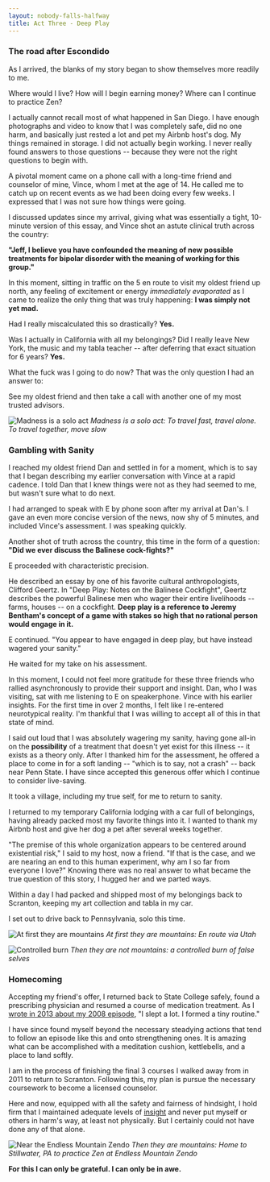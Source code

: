 ```yaml
---
layout: nobody-falls-halfway
title: Act Three - Deep Play
---
```

### The road after Escondido

As I arrived, the blanks of my story began to show themselves more readily to me. 

Where would I live? How will I begin earning money? Where can I continue to practice Zen? 

I actually cannot recall most of what happened in San Diego. I have enough photographs and video to know that I was completely safe, did no one harm, and basically just rested a lot and pet my Airbnb host's dog. My things remained in storage. I did not actually begin working. I never really found answers to those questions -- because they were not the right questions to begin with.

A pivotal moment came on a phone call with a long-time friend and counselor of mine, Vince, whom I met at the age of 14. He called me to catch up on recent events as we had been doing every few weeks. I expressed that I was not sure how things were going.

I discussed updates since my arrival, giving what was essentially a tight, 10-minute version of this essay, and Vince shot an astute clinical truth across the country: 

**"Jeff, I believe you have confounded the meaning of new possible treatments for bipolar disorder with the meaning of working for this group."**

In this moment, sitting in traffic on the 5 en route to visit my oldest friend up north, any feeling of excitement or energy *immediately evaporated* as I came to realize the only thing that was truly happening: **I was simply not yet mad.**

Had I really miscalculated this so drastically? **Yes.**

Was I actually in California with all my belongings? Did I really leave New York, the music and my tabla teacher -- after deferring that exact situation for 6 years? **Yes.**

What the fuck was I going to do now? That was the only question I had an answer to:

See my oldest friend and then take a call with another one of my most trusted advisors.

![Madness is a solo act](/assets/stonesteps.png)
_Madness is a solo act: To travel fast, travel alone. To travel together, move slow_

### Gambling with Sanity

I reached my oldest friend Dan and settled in for a moment, which is to say that I began describing my earlier conversation with Vince at a rapid cadence. I told Dan that I knew things were not as they had seemed to me, but wasn't sure what to do next.

I had arranged to speak with E by phone soon after my arrival at Dan's. I gave an even more concise version of the news, now shy of 5 minutes, and included Vince's assessment. I was speaking quickly.

Another shot of truth across the country, this time in the form of a question: **"Did we ever discuss the Balinese cock-fights?"** 

E proceeded with characteristic precision.

He described an essay by one of his favorite cultural anthropologists, Clifford Geertz. In "Deep Play: Notes on the Balinese Cockfight", Geertz describes the powerful Balinese men who wager their entire livelihoods -- farms, houses -- on a cockfight. **Deep play is a reference to Jeremy Bentham's concept of a game with stakes so high that no rational person would engage in it.**

E continued. "You appear to have engaged in deep play, but have instead wagered your sanity." 

He waited for my take on his assessment.

In this moment, I could not feel more gratitude for these three friends who rallied asynchronously to provide their support and insight. Dan, who I was visiting, sat with me listening to E on speakerphone. Vince with his earlier insights. For the first time in over 2 months, I felt like I re-entered neurotypical reality. I'm thankful that I was willing to accept all of this in that state of mind. 

I said out loud that I was absolutely wagering my sanity, having gone all-in on the **possibility** of a treatment that doesn't yet exist for this illness -- it exists as a theory only. After I thanked him for the assessment, he offered a place to come in for a soft landing -- "which is to say, not a crash" -- back near Penn State. I have since accepted this generous offer which I continue to consider live-saving.

It took a village, including my true self, for me to return to sanity.

I returned to my temporary California lodging with a car full of belongings, having already packed most my favorite things into it. I wanted to thank my Airbnb host and give her dog a pet after several weeks together.

"The premise of this whole organization appears to be centered around existential risk," I said to my host, now a friend. "If that is the case, and we are nearing an end to this human experiment, why am I so far from everyone I love?" Knowing there was no real answer to what became the true question of this story, I hugged her and we parted ways. 

Within a day I had packed and shipped most of my belongings back to Scranton, keeping my art collection and tabla in my car. 

I set out to drive back to Pennsylvania, solo this time.

![At first they are mountains](/assets/atfirst.jpeg)
_At first they are mountains: En route via Utah_

![Controlled burn](/assets/controlled.png)
_Then they are not mountains: a controlled burn of false selves_

### Homecoming

Accepting my friend's offer, I returned back to State College safely, found a prescribing physician and resumed a course of medication treatment. As I [wrote in 2013 about my 2008 episode](http://brozena.net/cleaning/), "I slept a lot. I formed a tiny routine."

I have since found myself beyond the necessary steadying actions that tend to follow an episode like this and onto strengthening ones. It is amazing what can be accomplished with a meditation cushion, kettlebells, and a place to land softly.

I am in the process of finishing the final 3 courses I walked away from in 2011 to return to Scranton. Following this, my plan is pursue the necessary coursework to become a licensed counselor. 

Here and now, equipped with all the safety and fairness of hindsight, I hold firm that I maintained adequate levels of [insight](https://en.wikipedia.org/wiki/Insight#Psychiatry) and never put myself or others in harm's way, at least not physically. But I certainly could not have done any of that alone.

![Near the Endless Mountain Zendo](/assets/stillwater.png)
_Then they are mountains: Home to Stillwater, PA to practice Zen at Endless Mountain Zendo_

**For this I can only be grateful. I can only be in awe.**